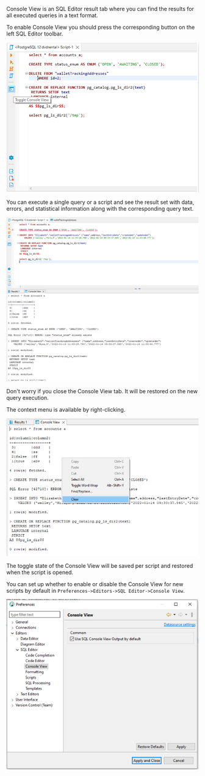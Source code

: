 Console View is an SQL Editor result tab where you can find the results for all executed queries in a text format.

To enable Console View you should press the corresponding button on the left SQL Editor toolbar.

![](images/console_view/toggle-button.png)

You can execute a single query or a script and see the result set with data, errors, and statistical information along with the corresponding query text.

![](images/console_view/execution.png)

Don't worry if you close the Console View tab. It will be restored on the new query execution.

The context menu is available by right-clicking.

![](images/console_view/context-menu.png)

The toggle state of the Console View will be saved per script and restored when the script is opened.

You can set up whether to enable or disable the Console View for new scripts by default in `Preferences->Editors->SQL Editor->Console View`.

![](images/console_view/prefs.png)

